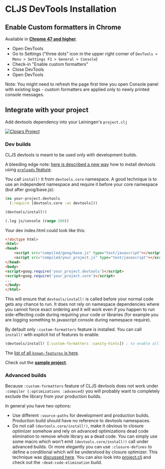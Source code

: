 # CLJS DevTools Installation

## Enable Custom formatters in Chrome

Available in [**Chrome 47 and higher**](http://googlechromereleases.blogspot.cz/2015/12/stable-channel-update.html).

  * Open DevTools
  * Go to Settings ("three dots" icon in the upper right corner of `DevTools > Menu > Settings F1 > General > Console`)
  * Check-in "Enable custom formatters"
  * Close DevTools
  * Open DevTools

Note: You might need to refresh the page first time you open Console panel with existing logs - custom formatters are applied
only to newly printed console messages.

## Integrate with your project

Add devtools dependency into your Leiningen's `project.clj`

[![Clojars Project](https://img.shields.io/clojars/v/binaryage/devtools.svg)](https://clojars.org/binaryage/devtools)

### Dev builds

CLJS devtools is meant to be used only with development builds.

A bleeding edge note: [here is described a new way](https://github.com/binaryage/cljs-devtools/releases/tag/v0.7.2) how to
install devtools using [`preloads` feature](https://github.com/clojure/clojurescript/wiki/Compiler-Options#preloads).

You call `install!` it from `devtools.core` namespace.
A good technique is to use an independent namespace and require it before your core namespace (but after goog/base.js):

```clojure
(ns your-project.devtools
  (:require [devtools.core :as devtools]))

(devtools/install!)

(.log js/console (range 200))
```

Your dev index.html could look like this:

```html
<!doctype html>
<html>
<head>
    <script src="compiled/goog/base.js" type="text/javascript"></script>
    <script src="compiled/your_project.js" type="text/javascript"></script>
</head>
<body>
<script>goog.require('your_project.devtools')</script>
<script>goog.require('your_project.core')</script>
...
</body>
</html>
```

This will ensure that `devtools/install!` is called before your normal code gets any chance to run. It does not rely on
namespace dependencies where you cannot force exact ordering and it will work even if you happen to run side-effecting code
during requiring your code or libraries (for example you are logging something to javascript console during namespace require).

By default only `:custom-formatters` feature is installed. You can call `install!` with explicit list of features to enable.

```clojure
(devtools/install! [:custom-formatters :sanity-hints]) ; to enable all features
```

The [list of all `known-features` is here](https://github.com/binaryage/cljs-devtools/blob/master/src/lib/devtools/core.cljs#L9).

Check out the **[sample project](https://github.com/binaryage/cljs-devtools-sample)**.

### Advanced builds

Because `:custom-formatters` feature of CLJS devtools does not work under `:compiler {:optimizations :advanced}` you will
 probably want to completely exclude the library from your production builds.

In general you have two options:

  - Use different `:source-paths` for development and production builds. Production build should have no reference to devtools namespaces.
  - Do not call `(devtools.core/install!)`, make it obvious to closure optimizer somehow and rely on advanced optimizations dead code elimination
  to remove whole library as a dead code. You can simply use some macro which won't emit `(devtools.core/install!)` call under advanced builds.
  Or more elegantly you can use `:closure-defines` to define a conditional which will be understood by closure optimizer. This technique was
  [discussed here](https://github.com/binaryage/cljs-devtools/releases/tag/v0.5.3). You can also look into [project.clj](../project.clj)
  and check out the `:dead-code-elimination` build.
